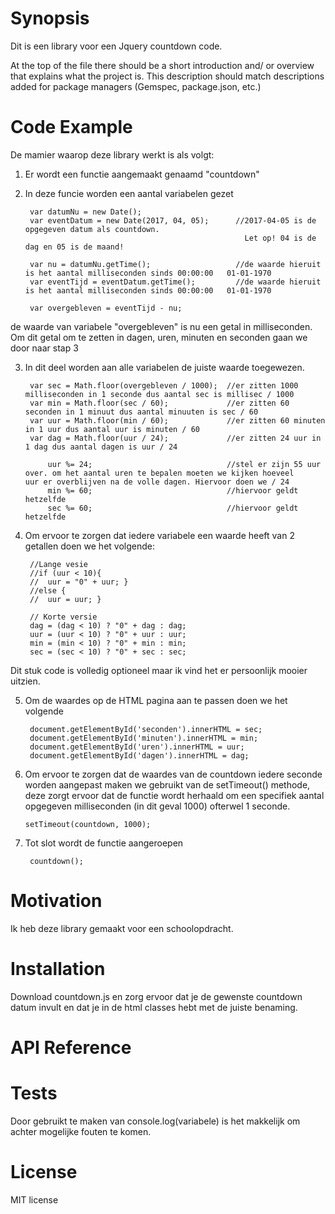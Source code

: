 # Synopsis
Dit is een library voor een Jquery countdown code.

At the top of the file there should be a short introduction and/ or overview that explains what the project is. This description should match descriptions added for package managers (Gemspec, package.json, etc.)

# Code Example

De mamier waarop deze library werkt is als volgt:
1. Er wordt een functie aangemaakt genaamd "countdown"
2. In deze funcie worden een aantal variabelen gezet
   
        var datumNu = new Date();                    
        var eventDatum = new Date(2017, 04, 05);      //2017-04-05 is de opgegeven datum als countdown.
                                                        Let op! 04 is de dag en 05 is de maand!
        
        var nu = datumNu.getTime();                   //de waarde hieruit is het aantal milliseconden sinds 00:00:00   01-01-1970 
        var eventTijd = eventDatum.getTime();         //de waarde hieruit is het aantal milliseconden sinds 00:00:00   01-01-1970 

        var overgebleven = eventTijd - nu;            
        
de waarde van variabele "overgebleven" is nu een getal in milliseconden. Om dit getal om te zetten in dagen, uren, minuten en seconden gaan we door naar stap 3

3. In dit deel worden aan alle variabelen de juiste waarde toegewezen.

        var sec = Math.floor(overgebleven / 1000);  //er zitten 1000 milliseconden in 1 seconde dus aantal sec is millisec / 1000
        var min = Math.floor(sec / 60);             //er zitten 60 seconden in 1 minuut dus aantal minuuten is sec / 60
        var uur = Math.floor(min / 60);             //er zitten 60 minuten in 1 uur dus aantal uur is minuten / 60               
        var dag = Math.floor(uur / 24);             //er zitten 24 uur in 1 dag dus aantal dagen is uur / 24
        
            uur %= 24;                              //stel er zijn 55 uur over. om het aantal uren te bepalen moeten we kijken hoeveel                                                        uur er overblijven na de volle dagen. Hiervoor doen we / 24
            min %= 60;                              //hiervoor geldt hetzelfde
            sec %= 60;                              //hiervoor geldt hetzelfde
            
4. Om ervoor te zorgen dat iedere variabele een waarde heeft van 2 getallen doen we het volgende:

        //Lange vesie 
        //if (uur < 10){
        //  uur = "0" + uur; }
        //else {
        //  uur = uur; }
          
        // Korte versie 
        dag = (dag < 10) ? "0" + dag : dag;         
        uur = (uur < 10) ? "0" + uur : uur;         
        min = (min < 10) ? "0" + min : min;
        sec = (sec < 10) ? "0" + sec : sec;

Dit stuk code is volledig optioneel maar ik vind het er persoonlijk mooier uitzien.

5. Om de waardes op de HTML pagina aan te passen doen we het volgende

        document.getElementById('seconden').innerHTML = sec;   
        document.getElementById('minuten').innerHTML = min;     
        document.getElementById('uren').innerHTML = uur;        
        document.getElementById('dagen').innerHTML = dag;   
        
 6. Om ervoor te zorgen dat de waardes van de countdown iedere seconde worden aangepast maken we gebruikt van de setTimeout() methode, deze zorgt ervoor dat de functie wordt herhaald om een specifiek aantal opgegeven milliseconden (in dit geval 1000) ofterwel 1 seconde.
 
        setTimeout(countdown, 1000);
        
7. Tot slot wordt de functie aangeroepen

        countdown();
        
# Motivation

Ik heb deze library gemaakt voor een schoolopdracht.

# Installation

Download countdown.js en zorg ervoor dat je de gewenste countdown datum invult en dat je in de html classes hebt met de juiste benaming.

# API Reference


# Tests

Door gebruikt te maken van console.log(variabele) is het makkelijk om achter mogelijke fouten te komen.

# License

MIT license
